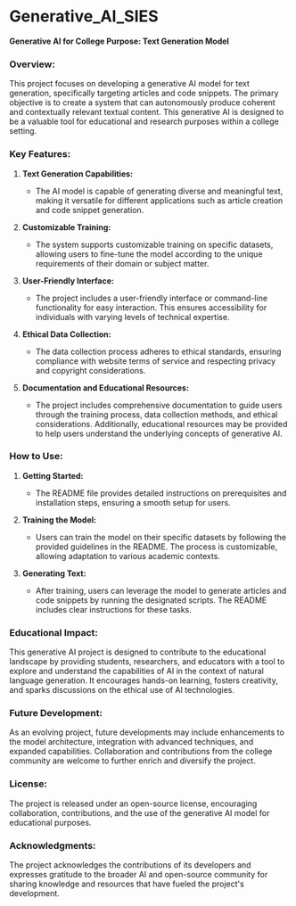 # Generative_AI_SIES
**Generative AI for College Purpose: Text Generation Model**

### Overview:

This project focuses on developing a generative AI model for text generation, specifically targeting articles and code snippets. The primary objective is to create a system that can autonomously produce coherent and contextually relevant textual content. This generative AI is designed to be a valuable tool for educational and research purposes within a college setting.

### Key Features:

1. **Text Generation Capabilities:**
   - The AI model is capable of generating diverse and meaningful text, making it versatile for different applications such as article creation and code snippet generation.

2. **Customizable Training:**
   - The system supports customizable training on specific datasets, allowing users to fine-tune the model according to the unique requirements of their domain or subject matter.

3. **User-Friendly Interface:**
   - The project includes a user-friendly interface or command-line functionality for easy interaction. This ensures accessibility for individuals with varying levels of technical expertise.

4. **Ethical Data Collection:**
   - The data collection process adheres to ethical standards, ensuring compliance with website terms of service and respecting privacy and copyright considerations.

5. **Documentation and Educational Resources:**
   - The project includes comprehensive documentation to guide users through the training process, data collection methods, and ethical considerations. Additionally, educational resources may be provided to help users understand the underlying concepts of generative AI.

### How to Use:

1. **Getting Started:**
   - The README file provides detailed instructions on prerequisites and installation steps, ensuring a smooth setup for users.

2. **Training the Model:**
   - Users can train the model on their specific datasets by following the provided guidelines in the README. The process is customizable, allowing adaptation to various academic contexts.

3. **Generating Text:**
   - After training, users can leverage the model to generate articles and code snippets by running the designated scripts. The README includes clear instructions for these tasks.

### Educational Impact:

This generative AI project is designed to contribute to the educational landscape by providing students, researchers, and educators with a tool to explore and understand the capabilities of AI in the context of natural language generation. It encourages hands-on learning, fosters creativity, and sparks discussions on the ethical use of AI technologies.

### Future Development:

As an evolving project, future developments may include enhancements to the model architecture, integration with advanced techniques, and expanded capabilities. Collaboration and contributions from the college community are welcome to further enrich and diversify the project.

### License:

The project is released under an open-source license, encouraging collaboration, contributions, and the use of the generative AI model for educational purposes.

### Acknowledgments:

The project acknowledges the contributions of its developers and expresses gratitude to the broader AI and open-source community for sharing knowledge and resources that have fueled the project's development.
